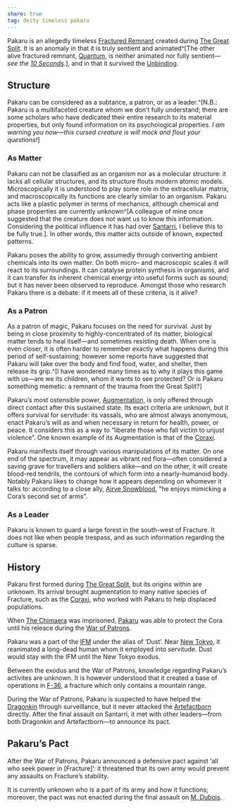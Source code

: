 ```yaml
---
share: true
tag: deity timeless pakaru
---
```


Pakaru is an allegedly timeless [Fractured Remnant](Fractured%20Remnants) created during [The Great Split](The%20Great%20Split.md). It is an anomaly in that it is truly sentient and animated^[The other  alive fractured remnant, [Quantum](Quantum), is neither animated nor fully sentient—*see the [10 Seconds](10%20Seconds).*], and in that it survived the [Unbinding](Unbinding.md). 

## Structure

Pakaru can be considered as a subtance, a patron, or as a leader.^[N.B.: Pakaru is a multifaceted creature whom we don’t fully understand; there are some scholars who have dedicated their entire research to its material properties, but only found information on its psychological properties. *I am warning you now—this cursed creature is will mock and flout your questions!*]

### As Matter
Pakaru can not be classified as an organism nor as a molecular structure: it lacks all cellular structures, and its structure flouts modern atomic models. Microscopically it is understood to play some role in the extracellular matrix, and macroscopically its functions are clearly similar to an organism. Pakaru acts like a plastic polymer in terms of mechanics, although chemical and phase properties are currently unknown^[A colleague of mine once suggested that the creature does not want us to know this information. Considering the political influence it has had over [Santarri](Santarri.md), I believe this to be fully true.]. In other words, this matter acts outside of known, expected patterns. 

Pakaru poses the ability to grow, assumedly through converting ambient chemicals into its own matter. On both micro- and macroscopic scales it will react to its surroundings. It can catalyse protein synthesis in organisms, and it can transfer its inherent chemical energy into useful forms such as sound; but it has never been observed to reproduce. Amongst those who research Pakaru there is a debate: if it meets all of these criteria, is it alive? 

### As a Patron
As a patron of magic, Pakaru focuses on the need for survival. Just by being in close proximity to highly-concentrated of its matter, biological matter tends to heal itself—and sometimes resisting death.  When one is even closer, it is often harder to remember exactly what happens during this period of self-sustaining; however some reports have suggested that Pakaru will take over the body and find food, water, and shelter, then release its grip.^[I have wondered many times as to why it plays this game with us—are we its children, whom it wants to see protected? Or is Pakaru something memetic: a remnant of the trauma from the Great Split?]

Pakaru’s most ostensible power, [Augmentation](Pakaru%E2%80%99s%20Augmentation.md), is only offered through direct contact after this sustained state. Its exact criteria are unknown, but it offers survival for servitude: its vassals, who are almost always anonymous, enact Pakaru’s will as and when necessary in return for health, power, or peace. It considers this as a way to “liberate those who fall victim to unjust violence”. One known example of its Augmentation is that of the [Coraxi](../../6%20Species/Coraxi.md). 

Pakaru manifests itself through various manipulations of its matter. On one end of the spectrum, it may appear as vibrant red flora—often considered a saving grave for travellers and soldiers alike—and on the other, it will create blood-red tendrils, the contours of which form into a nearly-humanoid body. Notably Pakaru likes to change how it appears depending on whomever it talks to: according to a close ally, [Airve Snowblood](Revai,%20Fracture's%20Ward), “he enjoys mimicking a Cora’s second set of arms”.

### As a Leader
Pakaru is known to guard a large forest in the south-west of Fracture. It does not like when people trespass, and as such information regarding the culture is sparse.

## History

Pakaru first formed during [The Great Split](The%20Great%20Split.md), but its origins within are unknown. Its arrival brought augmentation to many native species of Fracture, such as the [Coraxi](../../6%20Species/Coraxi.md), who worked with Pakaru to help displaced populations.

When [The Chimaera](The%20Chimaera) was imprisoned, [Pakaru](Pakaru) was able to protect the Cora until his releace during the [War of Patrons](War%20of%20Patrons.md).

Pakaru was a part of the [IFM](IFM.md) under the alias of ‘Dust’. Near [New Tokyo](New%20Tokyo.md), it reanimated a long-dead human whom it employed into servitude. Dust would stay with the IFM until the New Tokyo exodus. 

Between the exodus and the War of Patrons, knowledge regarding Pakaru’s activites are unknown. It is however understood that it created a base of operations in [F-36](F-36.md), a fracture which only contains a mountain range.

During the War of Patrons, Pakaru is suspected to have helped the [Dragonkin](Dragonkin.md) through surveillance, but it never attacked the [Artefactborn](Artefactborn.md) directly. After the final assault on Santarri, it met with other leaders—from both Dragonkin and Artefactborn—to announce its pact.

## Pakaru’s Pact

After the War of Patrons, Pakaru announced a defensive pact against ‘all who seek power in [Fracture]’: it threatened that its own army would prevent any assaults on Fracture’s stability. 

It is currently unknown who is a part of its army and how it functions; moreover, the pact was not enacted during the final assault on [M. Dubois](M.%20Dubois.md). 
